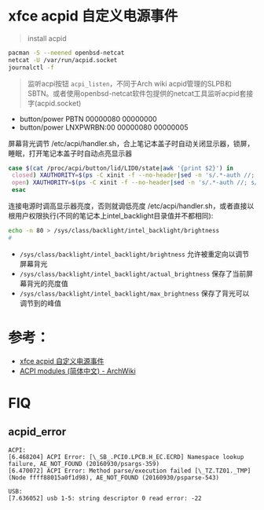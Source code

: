 <link href="../../css/style.css" rel="stylesheet" type="text/css" />

# xfce acpid 自定义电源事件

> install acpid

```Bash
pacman -S --neened openbsd-netcat
netcat -U /var/run/acpid.socket
journalctl -f
```


> 监听acpi按钮 `acpi_listen`，不同于Arch wiki acpid管理的SLPB和SBTN。或者使用openbsd-netcat软件包提供的netcat工具监听acpid套接字(acpid.socket)

+ button/power PBTN 00000080 00000000
+ button/power LNXPWRBN:00 00000080 00000005

屏幕背光调节 /etc/acpi/handler.sh，合上笔记本盖子时自动关闭显示器，锁屏，睡眠，打开笔记本盖子时自动点亮显示器

```Bash
case $(cat /proc/acpi/button/lid/LID0/state|awk '{print $2}') in
 closed) XAUTHORITY=$(ps -C xinit -f --no-header|sed -n 's/.*-auth //; s/ -[^ ].*//; p') xset -dispaly :0 dpms force off;;
 open) XAUTHORITY=$(ps -C xinit -f --no-header|sed -n 's/.*-auth //; s/ -[^ ].*//; p') xset -dispaly :0 dpms force on;;
 esac
```

连接电源时调高显示器亮度，否则就调低亮度 /etc/acpi/handler.sh，或者直接以根用户权限执行(不同的笔记本上intel_backlight目录值并不都相同):

```Bash
echo -n 80 > /sys/class/backlight/intel_backlight/brightness 
#
```
+ `/sys/class/backlight/intel_backlight/brightness` 允许被重定向以调节屏幕背光
+ `/sys/class/backlight/intel_backlight/actual_brightness` 保存了当前屏幕背光的亮度值
+ `/sys/class/backlight/intel_backlight/max_brightness` 保存了背光可以调节到的峰值

# 参考：

+ [xfce acpid 自定义电源事件][acpid]
+ [ACPI modules (简体中文) - ArchWiki][wiki]

[wiki]: https://wiki.archlinux.org/index.php/ACPI_modules_(%E7%AE%80%E4%BD%93%E4%B8%AD%E6%96%87)
[acpid]: https://wiki.archlinux.org/index.php/Acpid_(%E7%AE%80%E4%BD%93%E4%B8%AD%E6%96%87)

# FIQ 
## acpid_error

```log
ACPI:
[6.468204] ACPI Error: [\_SB_.PCI0.LPCB.H_EC.ECRD] Namespace lookup failure, AE_NOT_FOUND (20160930/psargs-359)
[6.470072] ACPI Error: Method parse/execution failed [\_TZ.TZ01._TMP] (Node ffff88015a0f1d98), AE_NOT_FOUND (20160930/psparse-543)

USB:
[7.636052] usb 1-5: string descriptor 0 read error: -22
```
